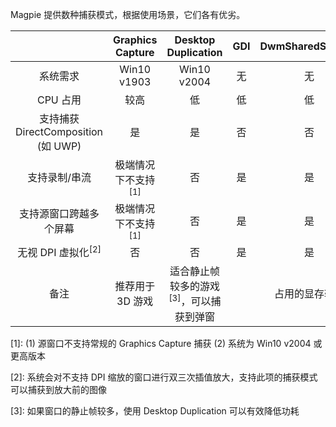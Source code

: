 Magpie 提供数种捕获模式，根据使用场景，它们各有优劣。

| | Graphics Capture | Desktop Duplication | GDI | DwmSharedSurface |
| :---: | :---: | :---: | :---: |:---: |
| 系统需求 | Win10 v1903 | Win10 v2004 | 无 | 无 |
| CPU 占用 | 较高 | 低 | 低 | 低 |
| 支持捕获 DirectComposition (如 UWP) | 是 | 是 | 否 | 否 |
| 支持录制/串流 | 极端情况下不支持<sup>[1]</sup> | 否 | 是 | 是 |
| 支持源窗口跨越多个屏幕 | 极端情况下不支持<sup>[1]</sup> | 否 | 是 | 是 |
| 无视 DPI 虚拟化<sup>[2]</sup> | 否 | 否 | 是| 是 |
| 备注 | 推荐用于 3D 游戏 | 适合静止帧较多的游戏<sup>[3]</sup>，可以捕获到弹窗 | | 占用的显存较少 |


[1]: (1) 源窗口不支持常规的 Graphics Capture 捕获 (2) 系统为 Win10 v2004 或更高版本

[2]: 系统会对不支持 DPI 缩放的窗口进行双三次插值放大，支持此项的捕获模式可以捕获到放大前的图像

[3]: 如果窗口的静止帧较多，使用 Desktop Duplication 可以有效降低功耗
